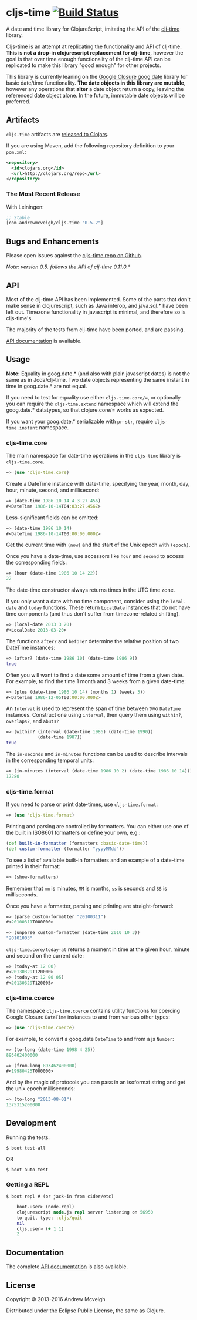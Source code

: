 # cljs-time [![Build Status](https://travis-ci.org/andrewmcveigh/cljs-time.png?branch=master)](https://travis-ci.org/andrewmcveigh/cljs-time)

A date and time library for ClojureScript, imitating the API of the
[clj-time](https://github.com/clj-time/clj-time) library.

Cljs-time is an attempt at replicating the functionality and API of
clj-time.  **This is not a drop-in clojurescript replacement for
clj-time**, however the goal is that over time enough functionality of
the clj-time API can be replicated to make this library "good enough"
for other projects.

This library is currently leaning on the
[Google Closure goog.date](https://google.github.io/closure-library/api/goog.date.html)
library for basic date/time functionality. **The date objects in this
library are mutable**, however any operations that **alter** a date
object return a copy, leaving the referenced date object alone. In the
future, immutable date objects will be preferred.

## Artifacts

`cljs-time` artifacts are [released to Clojars](https://clojars.org/com.andrewmcveigh/cljs-time).

If you are using Maven, add the following repository definition to your `pom.xml`:

``` xml
<repository>
  <id>clojars.org</id>
  <url>http://clojars.org/repo</url>
</repository>
```

### The Most Recent Release

With Leiningen:

``` clj
;; Stable
[com.andrewmcveigh/cljs-time "0.5.2"]
```

## Bugs and Enhancements

Please open issues against the
[cljs-time repo on Github](https://github.com/andrewmcveigh/cljs-time/issues).

**Note: version 0.5.* follows the API of clj-time 0.11.0.**

## API

Most of the clj-time API has been implemented. Some of the parts that
don't make sense in clojurescript, such as Java interop, and
java.sql.* have been left out. Timezone functionality in javascript is
minimal, and therefore so is cljs-time's.

The majority of the tests from clj-time have been ported, and are
passing.

[API documentation](http://andrewmcveigh.github.io/cljs-time/latest/index.html) is
available.

## Usage

**Note:** Equality in goog.date.* (and also with plain javascript
dates) is not the same as in Joda/clj-time. Two date objects
representing the same instant in time in goog.date.* are not equal.

If you need to test for equality use either `cljs-time.core/=`, or
optionally you can require the `cljs-time.extend` namespace which will
extend the goog.date.* datatypes, so that clojure.core/= works as
expected.

If you want your goog.date.* serializable with `pr-str`, require
`cljs-time.instant` namespace.

### cljs-time.core

The main namespace for date-time operations in the `cljs-time` library
is `cljs-time.core`.

``` clj
=> (use 'cljs-time.core)
```

Create a DateTime instance with date-time, specifying the year, month,
day, hour, minute, second, and millisecond:

``` clj
=> (date-time 1986 10 14 4 3 27 456)
#<DateTime 1986-10-14T04:03:27.456Z>
```

Less-significant fields can be omitted:

``` clj
=> (date-time 1986 10 14)
#<DateTime 1986-10-14T00:00:00.000Z>
```

Get the current time with `(now)` and the start of the Unix epoch with `(epoch)`.

Once you have a date-time, use accessors like `hour` and `second` to access the corresponding fields:

``` clj
=> (hour (date-time 1986 10 14 22))
22
```

The date-time constructor always returns times in the UTC time zone.

If you only want a date with no time component, consider using the `local-date` and `today` functions.
These return `LocalDate` instances that do not have time components (and thus don't suffer from timezone-related shifting).

``` clj
=> (local-date 2013 3 20)
#<LocalDate 2013-03-20>
```

The functions `after?` and `before?` determine the relative position of two
DateTime instances:

``` clj
=> (after? (date-time 1986 10) (date-time 1986 9))
true
```

Often you will want to find a date some amount of time from a given date. For
example, to find the time 1 month and 3 weeks from a given date-time:

``` clj
=> (plus (date-time 1986 10 14) (months 1) (weeks 3))
#<DateTime 1986-12-05T00:00:00.000Z>
```

An `Interval` is used to represent the span of time between two `DateTime`
instances. Construct one using `interval`, then query them using `within?`,
`overlaps?`, and `abuts?`

``` clj
=> (within? (interval (date-time 1986) (date-time 1990))
            (date-time 1987))
true
```

The `in-seconds` and `in-minutes` functions can be used to describe intervals in the corresponding temporal units:

``` clj
=> (in-minutes (interval (date-time 1986 10 2) (date-time 1986 10 14)))
17280
```

### cljs-time.format

If you need to parse or print date-times, use `cljs-time.format`:

``` clj
=> (use 'cljs-time.format)
```

Printing and parsing are controlled by formatters. You can either use one of the built in ISO8601 formatters or define your own, e.g.:

``` clj
(def built-in-formatter (formatters :basic-date-time))
(def custom-formatter (formatter "yyyyMMdd"))
```

To see a list of available built-in formatters and an example of a date-time printed in their format:

``` clj
=> (show-formatters)
```

Remember that `mm` is minutes, `MM` is months, `ss` is seconds and `SS` is milliseconds.

Once you have a formatter, parsing and printing are straight-forward:

``` clj
=> (parse custom-formatter "20100311")
#<20100311T000000>

=> (unparse custom-formatter (date-time 2010 10 3))
"20101003"
```

`cljs-time.core/today-at` returns a moment in time at the given hour, minute and second
on the current date:

``` clojure
=> (today-at 12 00)
#<20130329T120000>
=> (today-at 12 00 05)
#<20130329T120005>
```


### cljs-time.coerce

The namespace `cljs-time.coerce` contains utility functions for coercing Google Closure `DateTime` instances to and from various other types:

``` clj
=> (use 'cljs-time.coerce)
```

For example, to convert a goog.date `DateTime` to and from a js `Number`:

``` clj
=> (to-long (date-time 1998 4 25))
893462400000

=> (from-long 893462400000)
#<19980425T000000>
```

And by the magic of protocols you can pass in an isoformat string and get the unix epoch milliseconds:

``` clj
=> (to-long "2013-08-01")
1375315200000
```

<!--### cljs-time.local-->

<!--**Note: this namespace has not been implemented yet!**-->

<!--The namespace `cljs-time.local` contains functions for working with local time without having to shift to/from utc,-->
<!--the preferred time zone of cljs-time.core.-->

<!--Get the current local time with-->

<!--``` clj-->
<!--=> (local-now)-->
<!--```-->

<!--Get a local date-time instance retaining the time fields with-->

<!--``` clj-->
<!--=> (to-local-date-time obj)-->
<!--```-->

<!--The following all return 1986-10-14 04:03:27.246 with the local time zone.-->

<!--``` clj-->
<!--(to-local-date-time (cljs-time.core/date-time 1986 10 14 4 3 27 246))-->
<!--(to-local-date-time "1986-10-14T04:03:27.246")-->
<!--(to-local-date-time "1986-10-14T04:03:27.246Z")-->
<!--```-->

<!--The dynamic var \*local-formatters\* contains a map of local formatters for parsing and printing. It is initialized-->
<!--with all the formatters in cljs-time.format localized.-->

<!--to-local-date-time for strings uses \*local-formatters\* to parse.-->

<!--Format an obj using a formatter in \*local-formatters\* corresponding to the format-key passed in with-->

<!--``` clj-->
<!--=> (format-local-time (local-now) :basic-date-time)-->
<!--```-->


<!--### cljs-time.periodic-->

<!--**Note: this namespace has not been implemented yet!**-->

<!--`cljs-time.periodic/periodic-seq` returns an infinite sequence of instants-->
<!--separated by a time period starting with the given point in time:-->

<!--``` clojure-->
<!--(use 'cljs-time.periodic)-->
<!--(use 'clj.time.core)-->

<!--;; returns 10 instants starting with current time separated-->
<!--;; by 12 hours-->
<!--(take 10 (periodic-seq (now) (hours 12)))-->
<!--```-->


## Development

Running the tests:

    $ boot test-all

OR

    $ boot auto-test

### Getting a REPL

    $ boot repl # (or jack-in from cider/etc)

``` clojure
    boot.user> (node-repl)
    clojurescript node.js repl server listening on 56950
    to quit, type: :cljs/quit
    nil
    cljs.user> (+ 1 1)
    2
```

## Documentation

The complete [API documentation](http://andrewmcveigh.github.io/cljs-time/latest/index.html)
is also available.

## License

Copyright © 2013-2016 Andrew Mcveigh

Distributed under the Eclipse Public License, the same as Clojure.
